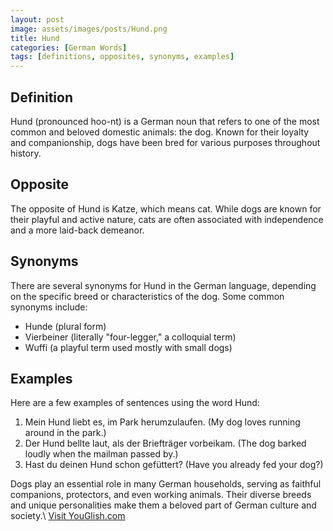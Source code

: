 ```yaml
---
layout: post
image: assets/images/posts/Hund.png
title: Hund
categories: [German Words]
tags: [definitions, opposites, synonyms, examples]
---
```


## Definition
Hund (pronounced hoo-nt) is a German noun that refers to one of the most common and beloved domestic animals: the dog. Known for their loyalty and companionship, dogs have been bred for various purposes throughout history.

## Opposite
The opposite of Hund is Katze, which means cat. While dogs are known for their playful and active nature, cats are often associated with independence and a more laid-back demeanor.

## Synonyms
There are several synonyms for Hund in the German language, depending on the specific breed or characteristics of the dog. Some common synonyms include:
- Hunde (plural form)
- Vierbeiner (literally "four-legger," a colloquial term)
- Wuffi (a playful term used mostly with small dogs)

## Examples
Here are a few examples of sentences using the word Hund:

1. Mein Hund liebt es, im Park herumzulaufen. (My dog loves running around in the park.)
2. Der Hund bellte laut, als der Briefträger vorbeikam. (The dog barked loudly when the mailman passed by.)
3. Hast du deinen Hund schon gefüttert? (Have you already fed your dog?)

Dogs play an essential role in many German households, serving as faithful companions, protectors, and even working animals. Their diverse breeds and unique personalities make them a beloved part of German culture and society.\ <a id="yg-widget-0" class="youglish-widget" data-query="Hund" data-lang="german" data-components="8412" data-auto-start="0" data-bkg-color="theme_light" data-title="How%20to%20pronounce%20Hund%20in%20German"  rel="nofollow" href="https://youglish.com">Visit YouGlish.com</a><script async src="https://youglish.com/public/emb/widget.js" charset="utf-8"></script>